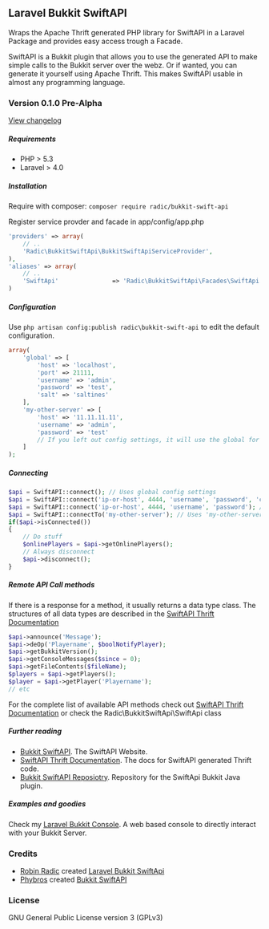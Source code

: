 ## Laravel Bukkit SwiftAPI
Wraps the Apache Thrift generated PHP library for SwiftAPI in a Laravel Package and provides easy access trough a Facade. 

SwiftAPI is a Bukkit plugin that allows you to use the generated API to make simple calls to the Bukkit server over the webz. Or if wanted, you can generate it yourself using Apache Thrift. This makes SwiftAPI usable in almost any programming language.

### Version 0.1.0 Pre-Alpha
[View changelog](https://github.com/RobinRadic/laravel-bukkit-swiftapi/blob/master/changelog.md)

##### Requirements
- PHP > 5.3 
- Laravel > 4.0


##### Installation
Require with composer:
`
composer require radic/bukkit-swift-api
`

Register service provder and facade in app/config/app.php
```php
'providers' => array(
    // ..
    'Radic\BukkitSwiftApi\BukkitSwiftApiServiceProvider',
),
'aliases' => array(
    // ..
    'SwiftApi'               => 'Radic\BukkitSwiftApi\Facades\SwiftApi',
)
```

##### Configuration
Use `php artisan config:publish radic\bukkit-swift-api` to edit the default configuration.

```php
array(
    'global' => [
        'host' => 'localhost',
        'port' => 21111,
        'username' => 'admin',
        'password' => 'test',
        'salt' => 'saltines'
    ],
    'my-other-server' => [
        'host' => '11.11.11.11',        
        'username' => 'admin',
        'password' => 'test'
        // If you left out config settings, it will use the global for that setting        
    ]
);
```

##### Connecting
```php
$api = SwiftAPI::connect(); // Uses global config settings
$api = SwiftAPI::connect('ip-or-host', 4444, 'username', 'password', 'crypt-salt'); 
$api = SwiftAPI::connect('ip-or-host', 4444, 'username', 'password'); // Uses salt from global config
$api = SwiftAPI::connectTo('my-other-server'); // Uses 'my-other-server' from conffig  
if($api->isConnected())
{
    // Do stuff
    $onlinePlayers = $api->getOnlinePlayers();    
    // Always disconnect
    $api->disconnect();
}
```
##### Remote API Call methods
If there is a response for a method, it usually returns a data type class.
The structures of all data types are described in the [SwiftAPI Thrift Documentation](http://willwarren.com/docs/swiftapi/latest/) 
```php
$api->announce('Message');
$api->deOp('Playername', $boolNotifyPlayer);
$api->getBukkitVersion();
$api->getConsoleMessages($since = 0);
$api->getFileContents($fileName);
$players = $api->getPlayers();
$player = $api->getPlayer('Playername');
// etc
```
For the complete list of available API methods check out [SwiftAPI Thrift Documentation](http://willwarren.com/docs/swiftapi/latest/) or check the Radic\BukkitSwiftApi\SwiftApi class

##### Further reading
- [Bukkit SwiftAPI](http://dev.bukkit.org/bukkit-plugins/swiftapi). The SwiftAPI Website.
- [SwiftAPI Thrift Documentation](http://willwarren.com/docs/swiftapi/latest/). The docs for SwiftAPI generated Thrift code.
- [Bukkit SwiftAPI Reposiotry](https://bitbucket.org/phybros/swiftapi). Repository for the SwiftApi Bukkit Java plugin.

##### Examples and goodies
Check my [Laravel Bukkit Console](http://dev.bukkit.org/profiles/phybros). A web based console to directly interact with your Bukkit Server.

### Credits
- [Robin Radic](https://github.com/RobinRadic) created [Laravel Bukkit SwiftApi](https://github.com/RobinRadic/laravel-bukkit-swiftapi)
- [Phybros](http://dev.bukkit.org/profiles/phybros) created [Bukkit SwiftAPI](http://dev.bukkit.org/bukkit-plugins/swiftapi)

### License
GNU General Public License version 3 (GPLv3)